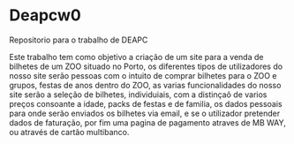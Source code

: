 # Deapcw0
Repositorio para o trabalho de DEAPC

Este trabalho tem como objetivo a criação de um site para a venda de bilhetes de um ZOO situado no Porto, os diferentes tipos de utilizadores do nosso site serão pessoas com o intuito de comprar bilhetes para o ZOO e grupos, festas de anos dentro do ZOO, as varias funcionalidades do nosso site serão a seleção de bilhetes, individuiais, com a distinçaõ de varios preços consoante a idade, packs de festas e de familia, os dados pessoais para onde serão enviados os bilhetes via email, e se o utilizador pretender dados de faturação, por fim uma pagina de pagamento atraves de MB WAY, ou através de cartão multibanco.

